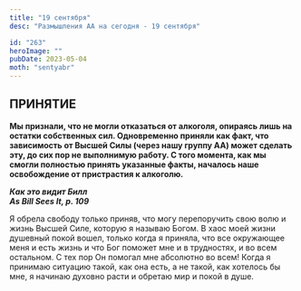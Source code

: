```yaml
---
title: "19 сентября"
desc: "Размышления АА на сегодня - 19 сентября"

id: "263"
heroImage: ""
pubDate: 2023-05-04
moth: "sentyabr"
---
```


## ПРИНЯТИЕ

**Мы признали, что не могли отказаться от алкоголя, опираясь лишь на остатки
собственных сил. Одновременно приняли как факт, что зависимость от Высшей Силы
(через нашу группу АА) может сделать эту, до сих пор не выполнимую работу. С
того момента, как мы смогли полностью принять указанные факты, началось наше
освобождение от пристрастия к алкоголю.**

**_Как это видит Билл  
As Bill Sees It, p. 109_**

Я обрела свободу только приняв, что могу перепоручить свою волю и жизнь Высшей
Силе, которую я называю Богом. В хаос моей жизни душевный покой вошел, только
когда я приняла, что все окружающее меня и есть жизнь и что Бог поможет мне и
в трудностях, и во всем остальном. С тех пор Он помогал мне абсолютно во всем!
Когда я принимаю ситуацию такой, как она есть, а не такой, как хотелось бы
мне, я начинаю духовно расти и обретаю мир и покой в душе.
